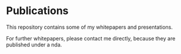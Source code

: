 # Publications
This repository contains some of my whitepapers and presentations.

For further whitepapers, please contact me directly, because they are published under a nda.
